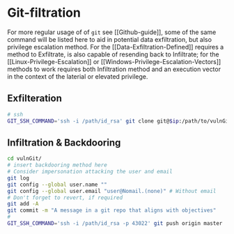 # Git-filtration

For more regular usage of of `git` see [[Github-guide]], some of the same command will be listed here to aid in potential data exfiltration, but also privilege escalation method. For the [[Data-Exfiltration-Defined]] requires a method to Exfiltrate, is also capable of resending back to Infiltrate; for the [[Linux-Privilege-Escalation]] or [[Windows-Privilege-Escalation-Vectors]] methods to work requires both Infiltration method and an execution vector in the context of the laterial or elevated privilege. 

## Exfilteration

```bash
# ssh
GIT_SSH_COMMAND='ssh -i /path/id_rsa' git clone git@$ip:/path/to/vulnGit
```

## Infiltration & Backdooring

```bash
cd vulnGit/
# insert backdooring method here
# Consider impersonation attacking the user and email
git log
git config --global user.name ""
git config --global user.email "user@Nomail.(none)" # Without email
# Don't forget to revert, if required
git add -A 
git commit -m "A message in a git repo that aligns with objectives"
# 
GIT_SSH_COMMAND='ssh -i /path/id_rsa -p 43022' git push origin master
```